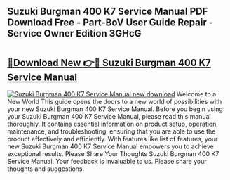 ## Suzuki Burgman 400 K7 Service Manual PDF Download Free - Part-BoV User Guide Repair - Service Owner Edition 3GHcG

# <h2><a href="http://bc4782.oget.top/?id=Suzuki+Burgman+400+K7+Service+Manual">🔗Download New 👉🔴 Suzuki Burgman 400 K7 Service Manual</a></h2>

[![Suzuki Burgman 400 K7 Service Manual new download](https://i.imgur.com/5g1atiW.png)](http://bc4782.oget.top/?id=Suzuki+Burgman+400+K7+Service+Manual)
Welcome to a New World This guide opens the doors to a new world of possibilities with your new Suzuki Burgman 400 K7 Service Manual. Before you begin using your Suzuki Burgman 400 K7 Service Manual, please read this manual thoroughly. It contains essential information on product setup, operation, maintenance, and troubleshooting, ensuring that you are able to use the product effectively and efficiently. With features like list of features, your new Suzuki Burgman 400 K7 Service Manual empowers you to achieve exceptional results. Please Share Your Thoughts Suzuki Burgman 400 K7 Service Manual. Your feedback is invaluable to us. Please share your thoughts and suggestions.
